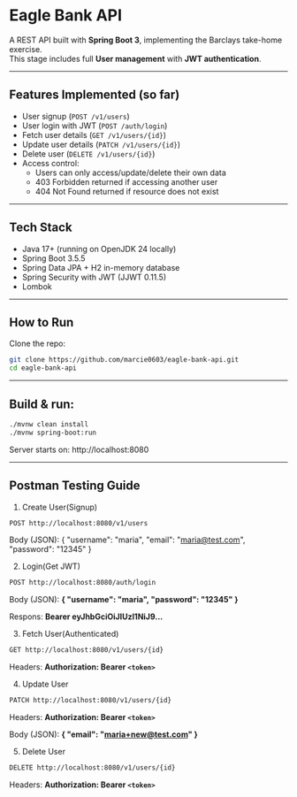 # Eagle Bank API

A REST API built with **Spring Boot 3**, implementing the Barclays take-home exercise.  
This stage includes full **User management** with **JWT authentication**.

---

## Features Implemented (so far)

- User signup (`POST /v1/users`)
- User login with JWT (`POST /auth/login`)
- Fetch user details (`GET /v1/users/{id}`)
- Update user details (`PATCH /v1/users/{id}`)
- Delete user (`DELETE /v1/users/{id}`)
- Access control:
    - Users can only access/update/delete their own data
    - 403 Forbidden returned if accessing another user
    - 404 Not Found returned if resource does not exist

---

## Tech Stack
- Java 17+ (running on OpenJDK 24 locally)
- Spring Boot 3.5.5
- Spring Data JPA + H2 in-memory database
- Spring Security with JWT (JJWT 0.11.5)
- Lombok

---

## How to Run
Clone the repo:

```bash
git clone https://github.com/marcie0603/eagle-bank-api.git
cd eagle-bank-api
```

---

## Build & run:

```bash
./mvnw clean install
./mvnw spring-boot:run
```

Server starts on: http://localhost:8080

---

## Postman Testing Guide

1. Create User(Signup)

```bash
POST http://localhost:8080/v1/users
```
Body (JSON):
{
"username": "maria",
"email": "maria@test.com",
"password": "12345"
}

2. Login(Get JWT)

```bash
POST http://localhost:8080/auth/login
```
Body (JSON):
**{
"username": "maria",
"password": "12345"
}**

Respons:
**Bearer eyJhbGciOiJIUzI1NiJ9...**

3. Fetch User(Authenticated)

```bash
GET http://localhost:8080/v1/users/{id}
```
Headers: **Authorization: Bearer `<token>`**

4. Update User

```bash
PATCH http://localhost:8080/v1/users/{id}
```
Headers: **Authorization: Bearer `<token>`**

Body (JSON): 
**{
"email": "maria+new@test.com"
}**

5. Delete User

```bash
DELETE http://localhost:8080/v1/users/{id}
```
Headers: **Authorization: Bearer `<token>`**
